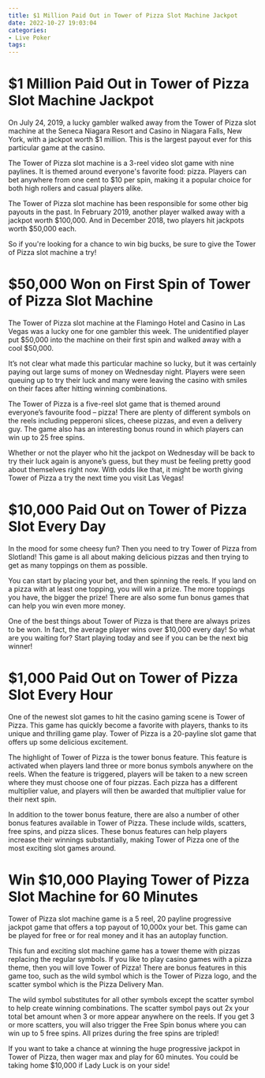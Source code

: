 ```yaml
---
title: $1 Million Paid Out in Tower of Pizza Slot Machine Jackpot
date: 2022-10-27 19:03:04
categories:
- Live Poker
tags:
---
```



#  $1 Million Paid Out in Tower of Pizza Slot Machine Jackpot

On July 24, 2019, a lucky gambler walked away from the Tower of Pizza slot machine at the Seneca Niagara Resort and Casino in Niagara Falls, New York, with a jackpot worth $1 million. This is the largest payout ever for this particular game at the casino.

The Tower of Pizza slot machine is a 3-reel video slot game with nine paylines. It is themed around everyone's favorite food: pizza. Players can bet anywhere from one cent to $10 per spin, making it a popular choice for both high rollers and casual players alike.

The Tower of Pizza slot machine has been responsible for some other big payouts in the past. In February 2019, another player walked away with a jackpot worth $100,000. And in December 2018, two players hit jackpots worth $50,000 each.

So if you're looking for a chance to win big bucks, be sure to give the Tower of Pizza slot machine a try!

#  $50,000 Won on First Spin of Tower of Pizza Slot Machine

The Tower of Pizza slot machine at the Flamingo Hotel and Casino in Las Vegas was a lucky one for one gambler this week. The unidentified player put $50,000 into the machine on their first spin and walked away with a cool $50,000.

It’s not clear what made this particular machine so lucky, but it was certainly paying out large sums of money on Wednesday night. Players were seen queuing up to try their luck and many were leaving the casino with smiles on their faces after hitting winning combinations.

The Tower of Pizza is a five-reel slot game that is themed around everyone’s favourite food – pizza! There are plenty of different symbols on the reels including pepperoni slices, cheese pizzas, and even a delivery guy. The game also has an interesting bonus round in which players can win up to 25 free spins.

Whether or not the player who hit the jackpot on Wednesday will be back to try their luck again is anyone’s guess, but they must be feeling pretty good about themselves right now. With odds like that, it might be worth giving Tower of Pizza a try the next time you visit Las Vegas!

#  $10,000 Paid Out on Tower of Pizza Slot Every Day

In the mood for some cheesy fun? Then you need to try Tower of Pizza from Slotland! This game is all about making delicious pizzas and then trying to get as many toppings on them as possible.

You can start by placing your bet, and then spinning the reels. If you land on a pizza with at least one topping, you will win a prize. The more toppings you have, the bigger the prize! There are also some fun bonus games that can help you win even more money.

One of the best things about Tower of Pizza is that there are always prizes to be won. In fact, the average player wins over $10,000 every day! So what are you waiting for? Start playing today and see if you can be the next big winner!

#  $1,000 Paid Out on Tower of Pizza Slot Every Hour

One of the newest slot games to hit the casino gaming scene is Tower of Pizza. This game has quickly become a favorite with players, thanks to its unique and thrilling game play. Tower of Pizza is a 20-payline slot game that offers up some delicious excitement.

The highlight of Tower of Pizza is the tower bonus feature. This feature is activated when players land three or more bonus symbols anywhere on the reels. When the feature is triggered, players will be taken to a new screen where they must choose one of four pizzas. Each pizza has a different multiplier value, and players will then be awarded that multiplier value for their next spin.

In addition to the tower bonus feature, there are also a number of other bonus features available in Tower of Pizza. These include wilds, scatters, free spins, and pizza slices. These bonus features can help players increase their winnings substantially, making Tower of Pizza one of the most exciting slot games around.

#  Win $10,000 Playing Tower of Pizza Slot Machine for 60 Minutes

 Tower of Pizza slot machine game is a 5 reel, 20 payline progressive jackpot game that offers a top payout of 10,000x your bet. This game can be played for free or for real money and it has an autoplay function.

This fun and exciting slot machine game has a tower theme with pizzas replacing the regular symbols. If you like to play casino games with a pizza theme, then you will love Tower of Pizza! There are bonus features in this game too, such as the wild symbol which is the Tower of Pizza logo, and the scatter symbol which is the Pizza Delivery Man.

The wild symbol substitutes for all other symbols except the scatter symbol to help create winning combinations. The scatter symbol pays out 2x your total bet amount when 3 or more appear anywhere on the reels. If you get 3 or more scatters, you will also trigger the Free Spin bonus where you can win up to 5 free spins. All prizes during the free spins are tripled!

If you want to take a chance at winning the huge progressive jackpot in Tower of Pizza, then wager max and play for 60 minutes. You could be taking home $10,000 if Lady Luck is on your side!